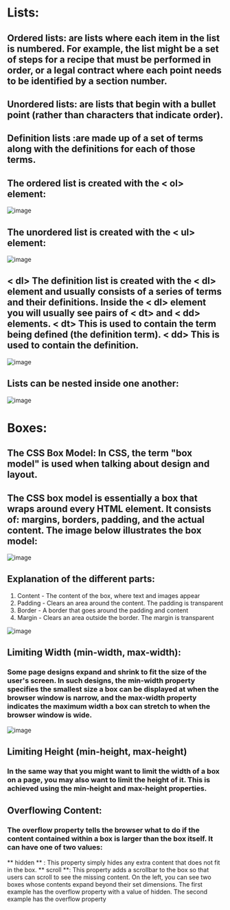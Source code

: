 # Lists:

## Ordered lists: are lists where each item in the list is numbered. For example, the list might be a set of steps for a recipe that must be performed in order, or a legal contract where each point needs to be identified by a section number.
## Unordered lists: are lists that begin with a bullet point (rather than characters that indicate order).
## Definition lists :are made up of a set of terms along with the definitions for each of those terms.


## The ordered list is created with the < ol> element:

![image](https://user-images.githubusercontent.com/79833733/111187813-0db1c780-85bd-11eb-943d-c09dfe95035f.png)


## The unordered list is created with the < ul> element:

![image](https://user-images.githubusercontent.com/79833733/111188305-9892c200-85bd-11eb-8ad5-4f8f9bacb372.png)

## < dl> The definition list is created with the < dl> element and usually consists of a series of terms and their definitions. Inside the < dl> element you will usually see pairs of < dt> and < dd> elements. < dt> This is used to contain the term being defined (the definition term). < dd> This is used to contain the definition.

![image](https://user-images.githubusercontent.com/79833733/111190047-608c7e80-85bf-11eb-92ca-0de6cf99014e.png)


## Lists can be nested inside one another:
![image](https://user-images.githubusercontent.com/79833733/111190378-b06b4580-85bf-11eb-8381-2ee77f961fb0.png)

# Boxes:
## The CSS Box Model: In CSS, the term "box model" is used when talking about design and layout.

## The CSS box model is essentially a box that wraps around every HTML element. It consists of: margins, borders, padding, and the actual content. The image below illustrates the box model:

![image](https://user-images.githubusercontent.com/79833733/111191355-a6961200-85c0-11eb-90e0-3e3b38e66825.png)

## Explanation of the different parts:

1. Content - The content of the box, where text and images appear
2. Padding - Clears an area around the content. The padding is transparent
3. Border - A border that goes around the padding and content
4. Margin - Clears an area outside the border. The margin is transparent

![image](https://user-images.githubusercontent.com/79833733/111191825-20c69680-85c1-11eb-9e3c-f7b6b7cf23db.png)

## Limiting Width (min-width, max-width):
### Some page designs expand and shrink to fit the size of the user's screen. In such designs, the min-width property specifies the smallest size a box can be displayed at when the browser window is narrow, and the max-width property indicates the maximum width a box can stretch to when the browser window is wide.

![image](https://user-images.githubusercontent.com/79833733/111192642-f6290d80-85c1-11eb-9e2f-d4cc5f7db105.png)

## Limiting Height (min-height, max-height)
### In the same way that you might want to limit the width of a box on a page, you may also want to limit the height of it. This is achieved using the min-height and max-height properties. 

## Overflowing Content:
### The overflow property tells the browser what to do if the content contained within a box is larger than the box itself. It can have one of two values:
** hidden ** : This property simply hides any extra content that does not fit in the box.
** scroll **: This property adds a scrollbar to the box so that users can scroll to see the missing content. On the left, you can see two boxes whose contents expand beyond their set dimensions. The first example has the overflow property with a value of hidden. The second example has the overflow property
